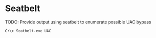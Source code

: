 # Seatbelt

TODO: Provide output using seatbelt to enumerate possible UAC bypass

`C:\> Seatbelt.exe UAC`
